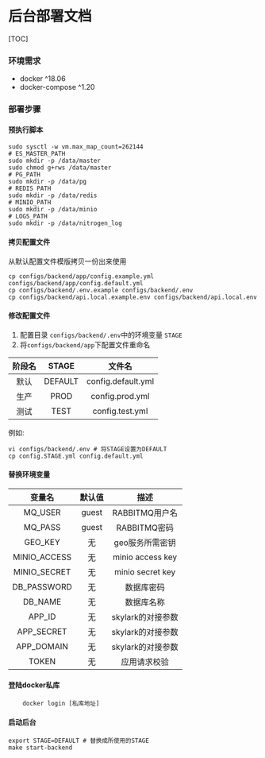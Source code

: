 # 后台部署文档

[TOC]

### 环境需求

 - docker ^18.06
 - docker-compose ^1.20

### 部署步骤

#### 预执行脚本

```shell
sudo sysctl -w vm.max_map_count=262144
# ES_MASTER_PATH 
sudo mkdir -p /data/master
sudo chmod g+rws /data/master
# PG_PATH
sudo mkdir -p /data/pg
# REDIS PATH
sudo mkdir -p /data/redis
# MINIO_PATH
sudo mkdir -p /data/minio
# LOGS_PATH
sudo mkdir -p /data/nitrogen_log
```

#### 拷贝配置文件

从默认配置文件模版拷贝一份出来使用

```shell
cp configs/backend/app/config.example.yml configs/backend/app/config.default.yml 
cp configs/backend/.env.example configs/backend/.env
cp configs/backend/api.local.example.env configs/backend/api.local.env
```

#### 修改配置文件

 1. 配置目录 `configs/backend/.env`中的环境变量 `STAGE`
 2. 将`configs/backend/app`下配置文件重命名

|阶段名|STAGE|文件名|
|:--:|:--:|:--:|
|默认|DEFAULT|config.default.yml|
|生产|PROD|config.prod.yml|
|测试|TEST|config.test.yml|

例如:

```
vi configs/backend/.env # 将STAGE设置为DEFAULT
cp config.STAGE.yml config.default.yml
```

#### 替换环境变量

|变量名|默认值|描述|
|:--:|:--:|:--:|
|MQ_USER|guest|RABBITMQ用户名|
|MQ_PASS|guest|RABBITMQ密码|
|GEO_KEY|无|geo服务所需密钥|
|MINIO_ACCESS|无|minio access key|
|MINIO_SECRET|无|minio secret key|
|DB_PASSWORD|无|数据库密码|
|DB_NAME|无|数据库名称|
|APP_ID|无|skylark的对接参数|
|APP_SECRET|无|skylark的对接参数|
|APP_DOMAIN|无|skylark的对接参数|
|TOKEN|无|应用请求校验|

#### 登陆docker私库

```shell
    docker login [私库地址]
```

#### 启动后台

```shell
export STAGE=DEFAULT # 替换成所使用的STAGE
make start-backend
```